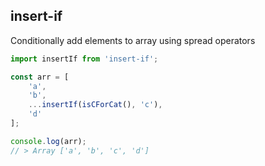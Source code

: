 ## insert-if

Conditionally add elements to array using spread operators

```javascript
import insertIf from 'insert-if';

const arr = [
    'a',
    'b',
    ...insertIf(isCForCat(), 'c'),
    'd'
];

console.log(arr);
// > Array ['a', 'b', 'c', 'd']
